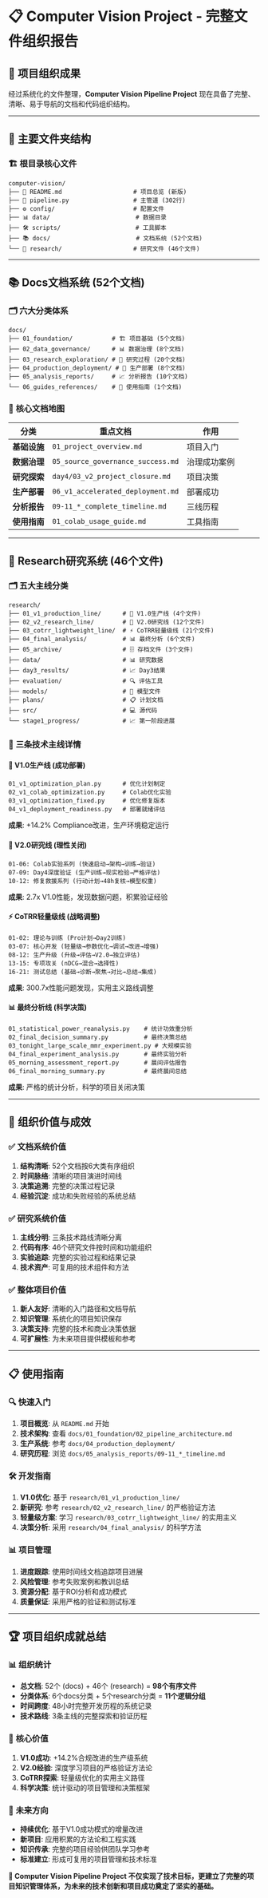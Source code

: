 # 📋 Computer Vision Project - 完整文件组织报告

## 🎯 项目组织成果

经过系统化的文件整理，**Computer Vision Pipeline Project** 现在具备了完整、清晰、易于导航的文档和代码组织结构。

---

## 📁 主要文件夹结构

### 🏗️ **根目录核心文件**
```
computer-vision/
├── 📄 README.md                    # 项目总览 (新版)
├── 🎯 pipeline.py                  # 主管道 (302行)
├── ⚙️ config/                      # 配置文件
├── 📊 data/                        # 数据目录
├── 🛠️ scripts/                     # 工具脚本
├── 📚 docs/                        # 文档系统 (52个文档)
└── 🔬 research/                    # 研究文件 (46个文件)
```

---

## 📚 Docs文档系统 (52个文档)

### 🗂️ **六大分类体系**
```
docs/
├── 01_foundation/           # 🏗️ 项目基础 (5个文档)
├── 02_data_governance/      # 📊 数据治理 (8个文档)
├── 03_research_exploration/ # 🔬 研究过程 (20个文档)
├── 04_production_deployment/ # 🚀 生产部署 (8个文档)
├── 05_analysis_reports/     # 📈 分析报告 (10个文档)
└── 06_guides_references/    # 📖 使用指南 (1个文档)
```

### 🎯 **核心文档地图**
| 分类 | 重点文档 | 作用 |
|------|----------|------|
| **基础设施** | `01_project_overview.md` | 项目入门 |
| **数据治理** | `05_source_governance_success.md` | 治理成功案例 |
| **研究探索** | `day4/03_v2_project_closure.md` | 项目决策 |
| **生产部署** | `06_v1_accelerated_deployment.md` | 部署成功 |
| **分析报告** | `09-11_*_complete_timeline.md` | 三线历程 |
| **使用指南** | `01_colab_usage_guide.md` | 工具指南 |

---

## 🔬 Research研究系统 (46个文件)

### 🗂️ **五大主线分类**
```
research/
├── 01_v1_production_line/      # 🚀 V1.0生产线 (4个文件)
├── 02_v2_research_line/        # 🔬 V2.0研究线 (12个文件)
├── 03_cotrr_lightweight_line/  # ⚡ CoTRR轻量级线 (21个文件)
├── 04_final_analysis/          # 📊 最终分析 (6个文件)
├── 05_archive/                 # 🗄️ 存档文件 (3个文件)
├── data/                       # 📊 研究数据
├── day3_results/               # 📈 Day3结果
├── evaluation/                 # 🔍 评估工具
├── models/                     # 🧠 模型文件
├── plans/                      # 📋 计划文档
├── src/                        # 💻 源代码
└── stage1_progress/            # 📈 第一阶段进展
```

### 🎯 **三条技术主线详情**

#### 🚀 **V1.0生产线** (成功部署)
```
01_v1_optimization_plan.py      # 优化计划制定
02_v1_colab_optimization.py     # Colab优化实验  
03_v1_optimization_fixed.py     # 优化修复版本
04_v1_deployment_readiness.py   # 部署就绪评估
```
**成果**: +14.2% Compliance改进，生产环境稳定运行

#### 🔬 **V2.0研究线** (理性关闭)
```
01-06: Colab实验系列 (快速启动→架构→训练→验证)
07-09: Day4深度验证 (生产训练→现实检验→严格评估)
10-12: 修复救援系列 (行动计划→48h复核→模型权重)
```
**成果**: 2.7x V1.0性能，发现数据问题，积累验证经验

#### ⚡ **CoTRR轻量级线** (战略调整)
```
01-02: 理论与训练 (Pro计划→Day2训练)
03-07: 核心开发 (轻量级→参数优化→调试→改进→增强)
08-12: 生产升级 (升级→评估→V2.0→独立评估)
13-15: 专项攻关 (nDCG→混合→选择性)
16-21: 测试总结 (基础→诊断→聚焦→对比→总结→集成)
```
**成果**: 300.7x性能问题发现，实用主义路线调整

#### 📊 **最终分析线** (科学决策)
```
01_statistical_power_reanalysis.py    # 统计功效重分析
02_final_decision_summary.py          # 最终决策总结
03_tonight_large_scale_mmr_experiment.py # 大规模实验
04_final_experiment_analysis.py       # 最终实验分析
05_morning_assessment_report.py       # 晨间评估报告
06_final_morning_summary.py           # 最终晨间总结
```
**成果**: 严格的统计分析，科学的项目关闭决策

---

## 🎯 组织价值与成效

### ✅ **文档系统价值**
1. **结构清晰**: 52个文档按6大类有序组织
2. **时间脉络**: 清晰的项目演进时间线
3. **决策追溯**: 完整的决策过程记录
4. **经验沉淀**: 成功和失败经验的系统总结

### ✅ **研究系统价值**  
1. **主线分明**: 三条技术路线清晰分离
2. **代码有序**: 46个研究文件按时间和功能组织
3. **实验追踪**: 完整的实验过程和结果记录
4. **技术资产**: 可复用的技术组件和方法

### ✅ **整体项目价值**
1. **新人友好**: 清晰的入门路径和文档导航
2. **知识管理**: 系统化的项目知识保存
3. **决策支持**: 完整的技术和商业决策依据
4. **可扩展性**: 为未来项目提供模板和参考

---

## 📋 使用指南

### 🔍 **快速入门**
1. **项目概览**: 从 `README.md` 开始
2. **技术架构**: 查看 `docs/01_foundation/02_pipeline_architecture.md`
3. **生产系统**: 参考 `docs/04_production_deployment/`
4. **研究历程**: 浏览 `docs/05_analysis_reports/09-11_*_timeline.md`

### 🛠️ **开发指南**
1. **V1.0优化**: 基于 `research/01_v1_production_line/`
2. **新研究**: 参考 `research/02_v2_research_line/` 的严格验证方法
3. **轻量级方案**: 学习 `research/03_cotrr_lightweight_line/` 的实用主义
4. **决策分析**: 采用 `research/04_final_analysis/` 的科学方法

### 📊 **项目管理**
1. **进度跟踪**: 使用时间线文档追踪项目进展
2. **风险管理**: 参考失败案例和教训总结
3. **资源分配**: 基于ROI分析和成功模式
4. **质量保证**: 采用严格的验证和测试标准

---

## 🏆 项目组织成就总结

### 📊 **组织统计**
- **总文档**: 52个 (docs) + 46个 (research) = **98个有序文件**
- **分类体系**: 6个docs分类 + 5个research分类 = **11个逻辑分组**
- **时间跨度**: 48小时完整开发历程的系统记录
- **技术路线**: 3条主线的完整探索和验证历程

### 🎯 **核心价值**
1. **V1.0成功**: +14.2%合规改进的生产级系统
2. **V2.0经验**: 深度学习项目的严格验证方法论
3. **CoTRR探索**: 轻量级优化的实用主义路径
4. **科学决策**: 统计驱动的项目管理和决策框架

### 🚀 **未来方向**
- **持续优化**: 基于V1.0成功模式的增量改进
- **新项目**: 应用积累的方法论和工程实践
- **知识传承**: 完整的项目经验供团队学习参考
- **标准建立**: 形成可复用的项目管理和技术标准

**🎯 Computer Vision Pipeline Project 不仅实现了技术目标，更建立了完整的项目知识管理体系，为未来的技术创新和项目成功奠定了坚实的基础。**